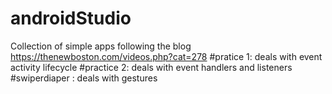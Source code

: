 # androidStudio

Collection of simple apps following the blog https://thenewboston.com/videos.php?cat=278
#pratice 1: deals with event activity lifecycle
#practice 2: deals with event handlers and listeners
#swiperdiaper : deals with gestures
